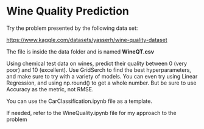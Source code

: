 # Wine Quality Prediction

Try the problem presented by the following data set:

https://www.kaggle.com/datasets/yasserh/wine-quality-dataset

The file is inside the data folder and is named **WineQT.csv** 

Using chemical test data on wines, predict their quality between 0 (very poor) and 10 (excellent).
Use GridSerch to find the best hyperparameters, and make sure to try with a variety of models. You can even try using Linear Regression, and using np.round() to get a whole number. But be sure to use Accuracy as the metric, not RMSE.

You can use the CarClassification.ipynb file as a template.

If needed, refer to the WineQuality.ipynb file for my approach to the problem